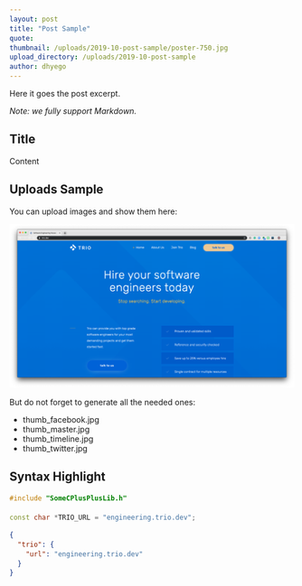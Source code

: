 ```yaml
---
layout: post
title: "Post Sample"
quote: 
thumbnail: /uploads/2019-10-post-sample/poster-750.jpg
upload_directory: /uploads/2019-10-post-sample
author: dhyego
---
```


Here it goes the post excerpt.

<!--more-->

*Note: we fully support Markdown.*

## Title
Content

## Uploads Sample
You can upload images and show them here:

![Step 1](/uploads/2019-10-post-sample/sample-1.png)

But do not forget to generate all the needed ones:

- thumb_facebook.jpg
- thumb_master.jpg
- thumb_timeline.jpg
- thumb_twitter.jpg

## Syntax Highlight
```cpp
#include "SomeCPlusPlusLib.h"

const char *TRIO_URL = "engineering.trio.dev";
```

```json
{
  "trio": {
    "url": "engineering.trio.dev"
  }
}
```
